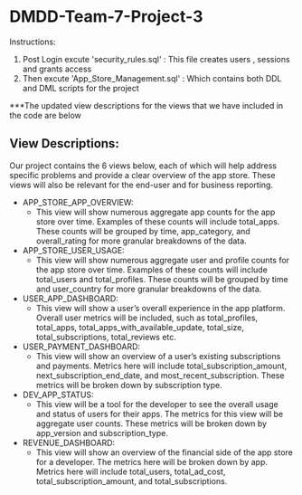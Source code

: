 # DMDD-Team-7-Project-3

Instructions:
1. Post Login excute 'security_rules.sql' : This file creates users , sessions and grants access
2. Then excute 'App_Store_Management.sql' : Which contains both DDL and DML scripts for the project


***The updated view descriptions for the views that we have included in the code are below

## View Descriptions:
Our project contains the 6 views below, each of which will help address specific problems and provide a clear overview of the app store. These views will also be relevant for the end-user and for business reporting. 

-	APP_STORE_APP_OVERVIEW: 
    - This view will show numerous aggregate app counts for the app store over time. Examples of these counts will include total_apps. These counts will be grouped by time, app_category, and overall_rating for more granular breakdowns of the data. 
- APP_STORE_USER_USAGE: 
    -	This view will show numerous aggregate user and profile counts for the app store over time. Examples of these counts will include total_users and total_profiles. These counts will be grouped by time and user_country for more granular breakdowns of the data. 
-	USER_APP_DASHBOARD: 
    -	This view will show a user’s overall experience in the app platform. Overall user metrics will be included, such as total_profiles, total_apps, total_apps_with_available_update, total_size, total_subscriptions, total_reviews etc.  
-	USER_PAYMENT_DASHBOARD: 
    -	This view will show an overview of a user’s existing subscriptions and payments. Metrics here will include total_subscription_amount, next_subscription_end_date, and most_recent_subscription. These metrics will be broken down by subscription type. 
-	DEV_APP_STATUS: 
    -	This view will be a tool for the developer to see the overall usage and status of users for their apps. The metrics for this view will be aggregate user counts. These metrics will be broken down by app_version and subscription_type.
-	REVENUE_DASHBOARD: 
    -	This view will show an overview of the financial side of the app store for a developer. The metrics here will be broken down by app. Metrics here will include total_users, total_ad_cost, total_subscription_amount, and total_subscriptions. 

